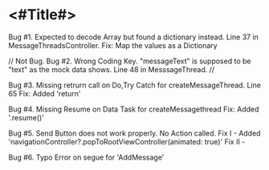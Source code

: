 #  <#Title#>

Bug #1.  Expected to decode Array<Any> but found a dictionary instead. Line 37 in MessageThreadsController.
Fix: Map the values as a Dictionary 


// Not Bug. 
Bug #2. Wrong Coding Key. "messageText" is supposed to be "text" as the mock data shows.  Line 48 in MesssageThread.
//


Bug #3. Missing retrurn call on Do,Try Catch for createMessageThread. Line 65
Fix: Added 'return'

Bug #4. Missing Resume on Data Task for createMessagethread
Fix: Added '.resume()'


Bug #5. Send Button does not work properly. No Action called.
Fix I - Added 'navigationController?.popToRootViewController(animated: true)'
Fix II - 

Bug #6. Typo Error on segue for 'AddMessage'
